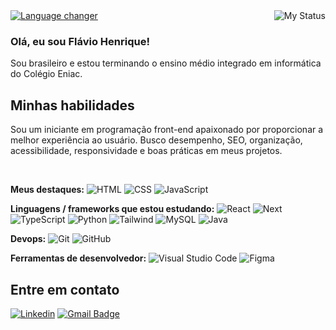 <img align='right' src="https://github-readme-stats.vercel.app/api?username=flavioow&show_icons=true&title_color=7F5539&text_color=A68A64&icon_color=783c00&bg_color=EDE0D4&cache_seconds=2300" alt="My Status">

<a href="https://github.com/flavioow/flavioow" title="Change Language">
    <img src="https://img.shields.io/static/v1?label=See in&message=English&color=EDE0D4&style=for-the-badge&logo=GitHub" alt="Language changer">
</a>

### Olá, eu sou Flávio Henrique!

<p>Sou brasileiro e estou terminando o ensino médio integrado em informática do Colégio Eniac.</p>

## Minhas habilidades
<p>Sou um iniciante em programação front-end apaixonado por proporcionar a melhor experiência ao usuário. Busco desempenho, SEO, organização, acessibilidade, responsividade e boas práticas em meus projetos.</p>

<br>

**Meus destaques:** 
![HTML](https://img.shields.io/badge/-HTML5-333333?style=flat&logo=HTML5)
![CSS](https://img.shields.io/badge/-CSS-333333?style=flat&logo=CSS3&logoColor=1572B6)
![JavaScript](https://img.shields.io/badge/-JavaScript-333333?style=flat&logo=javascript)

**Linguagens / frameworks que estou estudando:** 
![React](https://img.shields.io/badge/-React-333333?style=flat&logo=react)
![Next](https://img.shields.io/badge/-Next-333333?style=flat&logo=next.js)
![TypeScript](https://img.shields.io/badge/-TypeScript-333333?style=flat&logo=typescript)
![Python](https://img.shields.io/badge/-python-333333?style=flat&logo=python)
![Tailwind](https://img.shields.io/badge/-tailwindcss-333333?style=flat&logo=tailwind-css)
![MySQL](https://img.shields.io/badge/-MySQL-333333?style=flat&logo=mysql)
![Java](https://img.shields.io/badge/-Java-333333?style=flat&logo=Java&)

**Devops:** 
![Git](https://img.shields.io/badge/-Git-333333?style=flat&logo=git)
![GitHub](https://img.shields.io/badge/-GitHub-333333?style=flat&logo=github)

**Ferramentas de desenvolvedor:** 
![Visual Studio Code](https://img.shields.io/badge/-Visual%20Studio%20Code-333333?style=flat&logo=visual-studio-code&logoColor=007ACC)
![Figma](https://img.shields.io/badge/-Figma-333333?style=flat&logo=figma&logoColor=007ACC)

## Entre em contato

[![Linkedin](https://img.shields.io/badge/-Linkedin-blue?style=flat-square&logo=Linkedin&logoColor=white&link=https://www.linkedin.com/in/flávio-henrique-perusin-de-souza-a51321315)](https://www.linkedin.com/in/flávio-henrique-perusin-de-souza-a51321315)
[![Gmail Badge](https://img.shields.io/badge/-Gmail-006bed?style=flat-square&logo=Gmail&logoColor=white&link=mailto:flaviohps8@gmail.com)](mailto:flaviohps8@gmail.com)

